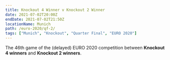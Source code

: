 ```yaml
---
title: Knockout 4 Winner v Knockout 2 Winner
date: 2021-07-02T20:00Z
endDate: 2021-07-02T21:50Z
locationName: Munich
path: /euro-2020/qf-2/
tags: ["Munich", "Knockout", "Quarter Final", "EURO 2020"]
---
```


The 46th game of the (delayed) EURO 2020 competition between **Knockout 4 winners** and **Knockout 2 winners**.